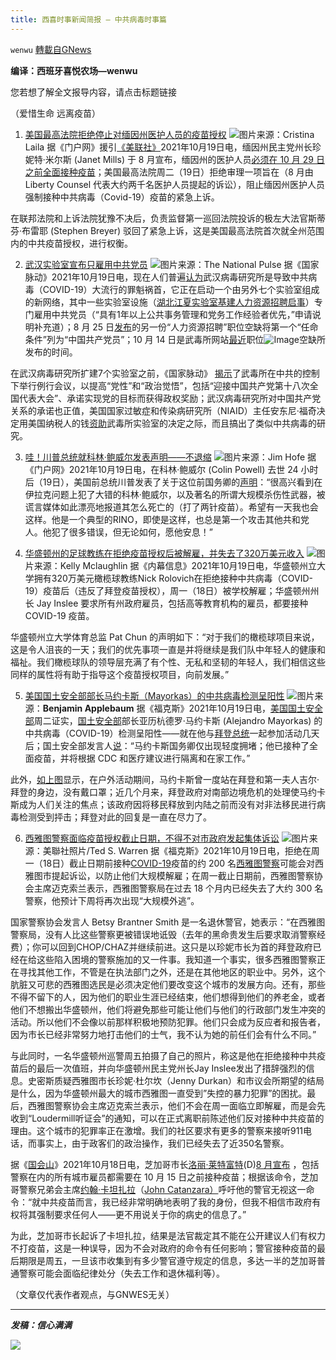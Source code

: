 ```yaml
---
title: 西喜时事新闻简报 — 中共病毒时事篇
---
```

`wenwu` [轉載自GNews](https://gnews.org/zh-hans/1605818/)

**编译：西班牙喜悦农场—wenwu**

您若想了解全文报导内容，请点击标题链接

（爱惜生命 远离疫苗）

1. [美国最高法院拒绝停止对缅因州医护人员的疫苗授权](https://www.thegatewaypundit.com/2021/10/us-supreme-court-declines-stop-covid-vax-mandate-maine-healthcare-workers/)
![](https://assets.gnews.org/wp-content/uploads/2021/10/tempsnip37.png)图片来源：Cristina Laila
据《门户网》援引[《美联社》](https://apnews.com/article/coronavirus-pandemic-us-supreme-court-health-maine-fb4998e0739214a9b69901c4763e421d)2021年10月19日电，缅因州民主党州长珍妮特·米尔斯 (Janet Mills) 于 8 月宣布，缅因州的医护人员[必须在 10 月 29 日之前全面接种疫苗](https://www.maine.gov/governor/mills/news/mills-administration-provides-more-time-health-care-workers-meet-covid-19-vaccination)；美国最高法院周二（19日）拒绝审理一项旨在（8 月由 Liberty Counsel 代表大约两千名医护人员提起的诉讼），阻止缅因州医护人员强制接种中共病毒（Covid-19）疫苗的紧急上诉。

在联邦法院和上诉法院犹豫不决后，负责监督第一巡回法院投诉的极左大法官斯蒂芬·布雷耶 (Stephen Breyer) 驳回了紧急上诉，这是美国最高法院首次就全州范围内的中共疫苗授权，进行权衡。

2. [武汉实验室宣布只雇用中共党员](https://thenationalpulse.com/exclusive/wuhan-lab-launches-new-lab-for-ccp-members/)
![](https://assets.gnews.org/wp-content/uploads/2021/10/tempsnip38.png)图片来源：The National Pulse
据《国家脉动》2021年10月19日电，现在人们普遍[认为](https://thenationalpulse.com/breaking/ex-cdc-chief-covid-lab-theory/)武汉病毒研究所是导致中共病毒（COVID-19）大流行的罪魁祸首，它正在启动一个由另外七个实验室组成的新网络，其中一些实验室设施（[湖北江夏实验室基建人力资源招聘启事](https://archive.ph/71oYH#selection-799.0-799.16)）专门雇用中共党员（“具有1年以上公共事务管理和党务工作经验者优先，”申请说明补充道）；8 月 25 日[发布](http://www.whiov.cas.cn/zp/202108/t20210825_6168612.html)的另一份“人力资源招聘”职位空缺将第一个“任命条件”列为“中国共产党员”；10 月 14 日是武毒所网站[最近](http://www.whiov.cas.cn/zp/202110/t20211014_6222411.html)职位![Image]()空缺所发布的时间。

在武汉病毒研究所扩建7个实验室之前，《国家脉动》 [揭示](https://thenationalpulse.com/exclusive/wuhan-lab-scrubs-ccp-awards-ties/)了武毒所在中共的控制下举行例行会议，以提高“党性”和“政治觉悟”，包括“迎接中国共产党第十八次全国代表大会”、承诺实现党的目标而获得政权奖励；武汉病毒研究所对中国共产党关系的承诺也正值，美国国家过敏症和传染病研究所（NIAID）主任安东尼·福奇决定用美国纳税人的钱[资助](https://thenationalpulse.com/breaking/fauci-researcher-describes-gof-collaboration-with-wuhan/)武毒所实验室的决定之际，而且搞出了类似中共病毒的研究。

3. [哇！川普总统就科林·鲍威尔发表声明——不退缩](https://www.thegatewaypundit.com/2021/10/wow-president-trump-releases-statement-colin-powell-not-hold-back/)
![](https://assets.gnews.org/wp-content/uploads/2021/10/tempsnip39.png)图片来源：Jim Hofe
据《门户网》2021年10月19日电，在科林·鲍威尔 (Colin Powell) 去世 24 小时后（19日），美国前总统川普发表了关于这位前国务卿的[声明](https://twitter.com/realLizUSA/status/1450455394107727878?s=20)：“很高兴看到在伊拉克问题上犯了大错的科林·鲍威尔，以及著名的所谓大规模杀伤性武器，被谎言媒体如此漂亮地报道其怎么死亡的（打了两针疫苗）。希望有一天我也会这样。他是一个典型的RINO，即使是这样，也总是第一个攻击其他共和党人。他犯了很多错误，但无论如何，愿他安息！”

4. [华盛顿州的足球教练在拒绝疫苗授权后被解雇，并失去了320万美元收入](https://www.insider.com/washington-state-football-coach-nick-rolovich-fired-covid-vaccine-2021-10)
![](https://assets.gnews.org/wp-content/uploads/2021/10/tempsnip40.png)图片来源：Kelly Mclaughlin
据《内幕信息》2021年10月19日电，华盛顿州立大学拥有320万美元橄榄球教练Nick Rolovich在拒绝接种中共病毒（COVID-19）疫苗后（违反了拜登疫苗授权），周一（18日）被学校解雇；华盛顿州州长 Jay Inslee 要求所有州政府雇员，包括高等教育机构的雇员，都要接种 COVID-19 疫苗。

华盛顿州立大学体育总监 Pat Chun 的声明如下：“对于我们的橄榄球项目来说，这是令人沮丧的一天；我们的优先事项一直是并将继续是我们队中年轻人的健康和福祉。我们橄榄球队的领导层充满了有个性、无私和坚韧的年轻人，我们相信这些同样的属性将有助于指导这个疫苗授权项目，向前发展。”

5. [美国国土安全部部长马约卡斯（Mayorkas）的中共病毒检测呈阳性](https://www.foxnews.com/politics/dhs-secretary-mayorkas-tests-positive-covid-19-days-after-biden-event)
![](https://assets.gnews.org/wp-content/uploads/2021/10/tempsnip41.png)图片来源：**Benjamin Applebaum**
据《福克斯》2021年10月19日电，[美国国土安全部](https://www.foxnews.com/politics/dhs-restarting-remain-in-mexico-policy-tent-courts)周二证实，[国土安全部](https://www.foxnews.com/politics/dhs-restarting-remain-in-mexico-policy-tent-courts)部长亚历杭德罗·马约卡斯 (Alejandro Mayorkas) 的中共病毒（COVID-19）检测呈阳性——就在他与[拜登总统](https://www.foxnews.com/category/person/joe-biden)一起参加活动几天后；国土安全部发言人[说](https://twitter.com/MCatronDHS/status/1450541751249346569?s=20)：“马约卡斯国务卿仅出现轻度拥堵；他已接种了全面疫苗，并将根据 CDC 和医疗建议进行隔离和在家工作。”

此外，[如上图](https://www.flickr.com/photos/dhsgov/51602154957/)显示，在户外活动期间，马约卡斯曾一度站在拜登和第一夫人吉尔·拜登的身边，没有戴口罩；近几个月来，拜登政府对南部边境危机的处理使马约卡斯成为人们关注的焦点；该政府因将移民释放到内陆之前而没有对非法移民进行病毒检测受到抨击；拜登对此的回复是一直在尽力了。

6. [西雅图警察面临疫苗授权截止日期，不得不对市政府发起集体诉讼](https://www.foxnews.com/us/seattle-police-officers-vaccine-mandate-deadline-costly-litigation)
![](https://assets.gnews.org/wp-content/uploads/2021/10/tempsnip42.png)图片来源：美聯社照片/Ted S. Warren
据《福克斯》2021年10月19日电，拒绝在周一（18日）截止日期前接种[COVID-19](https://www.foxnews.com/category/health/infectious-disease/coronavirus)疫苗的约 200 名[西雅图](https://www.foxnews.com/category/us/seattle)[警察](https://www.foxnews.com/category/us/crime/police-and-law-enforcement)可能会对西雅图市提起诉讼，以防止他们大规模解雇；在周一截止日期前，西雅图警察协会主席迈克索兰表示，西雅图警察局在过去 18 个月内已经失去了大约 300 名警察，他预计下周将再次出现“大规模外逃”。

国家警察协会发言人 Betsy Brantner Smith 是一名退休警官，她表示：“在西雅图警察局，没有人比这些警察更被错误地诋毁（去年的黑命贵发生后要求取消警察经费）；你可以回到CHOP/CHAZ并继续前进。这只是以珍妮市长为首的拜登政府已经在给这些陷入困境的警察施加的又一件事。我知道一个事实，很多西雅图警察正在寻找其他工作，不管是在执法部门之外，还是在其他地区的职业中。另外，这个肮脏又可悲的西雅图选民是必须决定他们要改变这个城市的发展方向。还有，那些不得不留下的人，因为他们的职业生涯已经结束，他们想得到他们的养老金，或者他们不想搬出华盛顿州，他们将避免那些可能让他们与他们的行政部门发生冲突的活动。所以他们不会像以前那样积极地预防犯罪。他们只会成为反应者和报告者，因为市长已经非常努力地打击他们的士气，我不认为她的前任们会有什么不同。”

与此同时，一名华盛顿州巡警周五拍摄了自己的照片，称这是他在拒绝接种中共疫苗后的最后一次值班，并向华盛顿州民主党州长Jay Inslee发出了措辞强烈的信息。史密斯质疑西雅图市长珍妮·杜尔坎（Jenny Durkan）和市议会所期望的结局是什么，因为华盛顿州最大的城市西雅图一直受到”失控的暴力犯罪”的困扰。最后，西雅图警察协会主席迈克索兰表示，他们不会在周一面临立即解雇，而是会先收到“Loudermill听证会”的通知，可以在正式离职前陈述他们反对接种中共疫苗的理由。这个城市的犯罪率正在激增。我们的社区要求有更多的警察来接听911电话，而事实上，由于政客们的政治操作，我们已经失去了近350名警察。

据《[国会山](https://thehill.com/policy/healthcare/577245-chicago-says-unvaccinated-police-risk-losing-jobs-retirement-benefits?rl=1)》2021年10月18日电，芝加哥市长[洛丽·莱特富特](https://thehill.com/people/lori-lightfoot)(D)[8 月宣布](https://thehill.com/homenews/state-watch/569394-chicago-becomes-latest-city-to-require-vaccinations-for-city-workers) ，包括警察在内的所有城市雇员都需要在 10 月 15 日之前接种疫苗；根据该命令，芝加哥警察兄弟会主席[约翰·卡坦扎拉](https://thehill.com/person/john-catanzara)（[John Catanzara）](https://thehill.com/person/john-catanzara)呼吁他的警官无视这一命令：“就中共疫苗而言，我已经非常明确地表明了我的身份，但我不相信市政府有权将其强制要求任何人——更不用说关于你的病史的信息了。”

为此，芝加哥市长起诉了卡坦扎拉，结果是法官裁定其不能在公开建议人们有权力不打疫苗，这是一种误导，因为不会对政府的命令有任何影响；警官接种疫苗的最后期限是周五，一旦该市收集到有多少警官遵守规定的信息，多达一半的芝加哥普通警察可能会面临纪律处分（失去工作和退休福利等）。

（文章仅代表作者观点，与GNWES无关）

* * *

***发稿：信心满满***

![](https://assets.gnews.org/wp-content/uploads/2021/10/GNEWS_CH.-1-2.jpeg)
